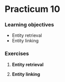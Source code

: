 # Practicum 10

### Learning objectives

  - Entity retrieval
  - Entity linking

### Exercises

  1. **Entity retrieval**

  2. **Entity linking**
